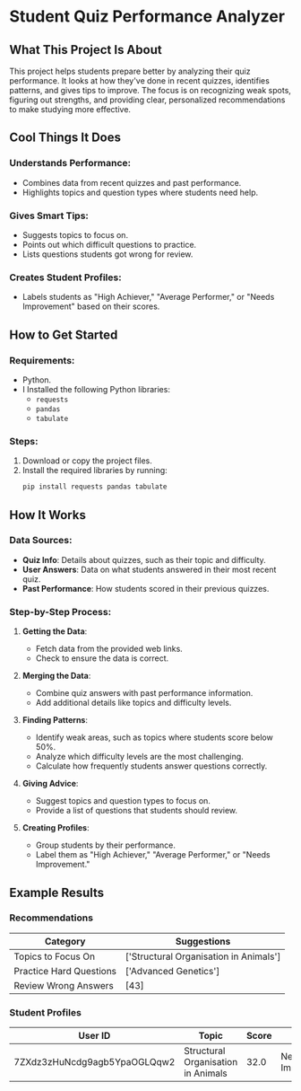 # Student Quiz Performance Analyzer

## What This Project Is About

This project helps students prepare better by analyzing their quiz performance. It looks at how they've done in recent quizzes, identifies patterns, and gives tips to improve. The focus is on recognizing weak spots, figuring out strengths, and providing clear, personalized recommendations to make studying more effective.

## Cool Things It Does

### Understands Performance:
- Combines data from recent quizzes and past performance.
- Highlights topics and question types where students need help.

### Gives Smart Tips:
- Suggests topics to focus on.
- Points out which difficult questions to practice.
- Lists questions students got wrong for review.

### Creates Student Profiles:
- Labels students as "High Achiever," "Average Performer," or "Needs Improvement" based on their scores.

## How to Get Started

### Requirements:
- Python.
- I Installed the following Python libraries:
  - `requests`
  - `pandas`
  - `tabulate`

### Steps:
1. Download or copy the project files.
2. Install the required libraries by running:
   ```bash
   pip install requests pandas tabulate

## How It Works

### Data Sources:
- **Quiz Info**: Details about quizzes, such as their topic and difficulty.
- **User Answers**: Data on what students answered in their most recent quiz.
- **Past Performance**: How students scored in their previous quizzes.

### Step-by-Step Process:

1. **Getting the Data**:
   - Fetch data from the provided web links.
   - Check to ensure the data is correct.

2. **Merging the Data**:
   - Combine quiz answers with past performance information.
   - Add additional details like topics and difficulty levels.

3. **Finding Patterns**:
   - Identify weak areas, such as topics where students score below 50%.
   - Analyze which difficulty levels are the most challenging.
   - Calculate how frequently students answer questions correctly.

4. **Giving Advice**:
   - Suggest topics and question types to focus on.
   - Provide a list of questions that students should review.

5. **Creating Profiles**:
   - Group students by their performance.
   - Label them as "High Achiever," "Average Performer," or "Needs Improvement."
## Example Results

### Recommendations

| Category              | Suggestions                            |
|-----------------------|----------------------------------------|
| Topics to Focus On     | ['Structural Organisation in Animals'] |
| Practice Hard Questions | ['Advanced Genetics']                 |
| Review Wrong Answers   | [43]                                   |

### Student Profiles

| User ID                          | Topic                               | Score | Label              |
|----------------------------------|-------------------------------------|-------|--------------------|
| 7ZXdz3zHuNcdg9agb5YpaOGLQqw2 | Structural Organisation in Animals | 32.0  | Needs Improvement |


